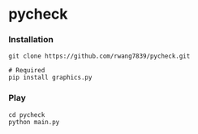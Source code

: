 # pycheck

### Installation
```
git clone https://github.com/rwang7839/pycheck.git

# Required
pip install graphics.py
```

### Play
```
cd pycheck
python main.py
```
